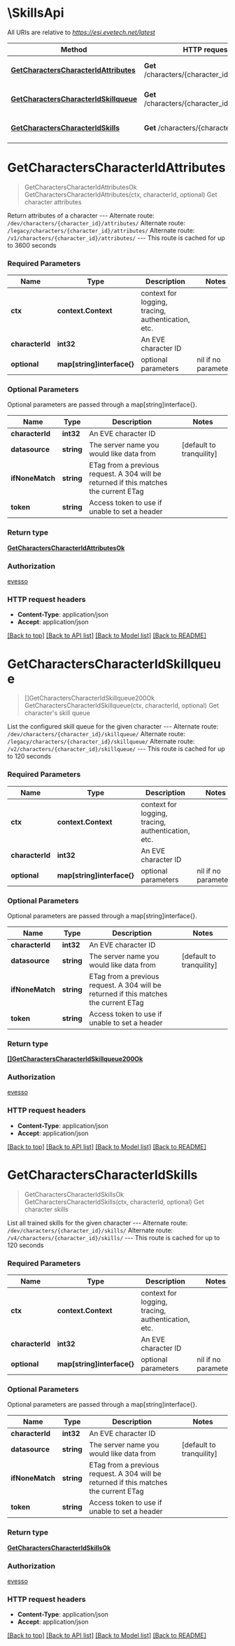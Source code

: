 # \SkillsApi

All URIs are relative to *https://esi.evetech.net/latest*

Method | HTTP request | Description
------------- | ------------- | -------------
[**GetCharactersCharacterIdAttributes**](SkillsApi.md#GetCharactersCharacterIdAttributes) | **Get** /characters/{character_id}/attributes/ | Get character attributes
[**GetCharactersCharacterIdSkillqueue**](SkillsApi.md#GetCharactersCharacterIdSkillqueue) | **Get** /characters/{character_id}/skillqueue/ | Get character&#39;s skill queue
[**GetCharactersCharacterIdSkills**](SkillsApi.md#GetCharactersCharacterIdSkills) | **Get** /characters/{character_id}/skills/ | Get character skills


# **GetCharactersCharacterIdAttributes**
> GetCharactersCharacterIdAttributesOk GetCharactersCharacterIdAttributes(ctx, characterId, optional)
Get character attributes

Return attributes of a character  --- Alternate route: `/dev/characters/{character_id}/attributes/`  Alternate route: `/legacy/characters/{character_id}/attributes/`  Alternate route: `/v1/characters/{character_id}/attributes/`  --- This route is cached for up to 3600 seconds

### Required Parameters

Name | Type | Description  | Notes
------------- | ------------- | ------------- | -------------
 **ctx** | **context.Context** | context for logging, tracing, authentication, etc.
  **characterId** | **int32**| An EVE character ID | 
 **optional** | **map[string]interface{}** | optional parameters | nil if no parameters

### Optional Parameters
Optional parameters are passed through a map[string]interface{}.

Name | Type | Description  | Notes
------------- | ------------- | ------------- | -------------
 **characterId** | **int32**| An EVE character ID | 
 **datasource** | **string**| The server name you would like data from | [default to tranquility]
 **ifNoneMatch** | **string**| ETag from a previous request. A 304 will be returned if this matches the current ETag | 
 **token** | **string**| Access token to use if unable to set a header | 

### Return type

[**GetCharactersCharacterIdAttributesOk**](get_characters_character_id_attributes_ok.md)

### Authorization

[evesso](../README.md#evesso)

### HTTP request headers

 - **Content-Type**: application/json
 - **Accept**: application/json

[[Back to top]](#) [[Back to API list]](../README.md#documentation-for-api-endpoints) [[Back to Model list]](../README.md#documentation-for-models) [[Back to README]](../README.md)

# **GetCharactersCharacterIdSkillqueue**
> []GetCharactersCharacterIdSkillqueue200Ok GetCharactersCharacterIdSkillqueue(ctx, characterId, optional)
Get character's skill queue

List the configured skill queue for the given character  --- Alternate route: `/dev/characters/{character_id}/skillqueue/`  Alternate route: `/legacy/characters/{character_id}/skillqueue/`  Alternate route: `/v2/characters/{character_id}/skillqueue/`  --- This route is cached for up to 120 seconds

### Required Parameters

Name | Type | Description  | Notes
------------- | ------------- | ------------- | -------------
 **ctx** | **context.Context** | context for logging, tracing, authentication, etc.
  **characterId** | **int32**| An EVE character ID | 
 **optional** | **map[string]interface{}** | optional parameters | nil if no parameters

### Optional Parameters
Optional parameters are passed through a map[string]interface{}.

Name | Type | Description  | Notes
------------- | ------------- | ------------- | -------------
 **characterId** | **int32**| An EVE character ID | 
 **datasource** | **string**| The server name you would like data from | [default to tranquility]
 **ifNoneMatch** | **string**| ETag from a previous request. A 304 will be returned if this matches the current ETag | 
 **token** | **string**| Access token to use if unable to set a header | 

### Return type

[**[]GetCharactersCharacterIdSkillqueue200Ok**](get_characters_character_id_skillqueue_200_ok.md)

### Authorization

[evesso](../README.md#evesso)

### HTTP request headers

 - **Content-Type**: application/json
 - **Accept**: application/json

[[Back to top]](#) [[Back to API list]](../README.md#documentation-for-api-endpoints) [[Back to Model list]](../README.md#documentation-for-models) [[Back to README]](../README.md)

# **GetCharactersCharacterIdSkills**
> GetCharactersCharacterIdSkillsOk GetCharactersCharacterIdSkills(ctx, characterId, optional)
Get character skills

List all trained skills for the given character  --- Alternate route: `/dev/characters/{character_id}/skills/`  Alternate route: `/v4/characters/{character_id}/skills/`  --- This route is cached for up to 120 seconds

### Required Parameters

Name | Type | Description  | Notes
------------- | ------------- | ------------- | -------------
 **ctx** | **context.Context** | context for logging, tracing, authentication, etc.
  **characterId** | **int32**| An EVE character ID | 
 **optional** | **map[string]interface{}** | optional parameters | nil if no parameters

### Optional Parameters
Optional parameters are passed through a map[string]interface{}.

Name | Type | Description  | Notes
------------- | ------------- | ------------- | -------------
 **characterId** | **int32**| An EVE character ID | 
 **datasource** | **string**| The server name you would like data from | [default to tranquility]
 **ifNoneMatch** | **string**| ETag from a previous request. A 304 will be returned if this matches the current ETag | 
 **token** | **string**| Access token to use if unable to set a header | 

### Return type

[**GetCharactersCharacterIdSkillsOk**](get_characters_character_id_skills_ok.md)

### Authorization

[evesso](../README.md#evesso)

### HTTP request headers

 - **Content-Type**: application/json
 - **Accept**: application/json

[[Back to top]](#) [[Back to API list]](../README.md#documentation-for-api-endpoints) [[Back to Model list]](../README.md#documentation-for-models) [[Back to README]](../README.md)


